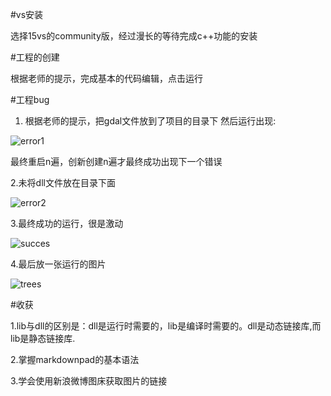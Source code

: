 #vs安装

选择15vs的community版，经过漫长的等待完成c++功能的安装

#工程的创建

根据老师的提示，完成基本的代码编辑，点击运行

#工程bug

1. 根据老师的提示，把gdal文件放到了项目的目录下
然后运行出现:

![error1](http://wx2.sinaimg.cn/large/006UxyUIly1fvzfoob1adj30bo06yt8p.jpg)

最终重启n遍，创新创建n遍才最终成功出现下一个错误

2.未将dll文件放在目录下面

![error2](http://wx2.sinaimg.cn/large/006UxyUIly1fvzfulz7mpj30f205yq2y.jpg)

3.最终成功的运行，很是激动

![succes](http://wx3.sinaimg.cn/large/006UxyUIly1fvzfuh5j4bj30bs04j748.jpg)

4.最后放一张运行的图片

![trees](http://wx2.sinaimg.cn/large/006UxyUIly1fvzfupfpp4j30ev07mjrz.jpg)

#收获

1.lib与dll的区别是：dll是运行时需要的，lib是编译时需要的。dll是动态链接库,而lib是静态链接库.

2.掌握markdownpad的基本语法

3.学会使用新浪微博图床获取图片的链接
